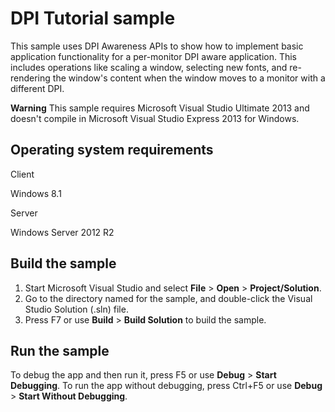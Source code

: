 DPI Tutorial sample
===================

This sample uses DPI Awareness APIs to show how to implement basic application functionality for a per-monitor DPI aware application. This includes operations like scaling a window, selecting new fonts, and re-rendering the window's content when the window moves to a monitor with a different DPI.

**Warning**  This sample requires Microsoft Visual Studio Ultimate 2013 and doesn't compile in Microsoft Visual Studio Express 2013 for Windows.

Operating system requirements
-----------------------------

Client

Windows 8.1

Server

Windows Server 2012 R2

Build the sample
----------------

1.  Start Microsoft Visual Studio and select **File** \> **Open** \> **Project/Solution**.
2.  Go to the directory named for the sample, and double-click the Visual Studio Solution (.sln) file.
3.  Press F7 or use **Build** \> **Build Solution** to build the sample.

Run the sample
--------------

To debug the app and then run it, press F5 or use **Debug** \> **Start Debugging**. To run the app without debugging, press Ctrl+F5 or use **Debug** \> **Start Without Debugging**.


